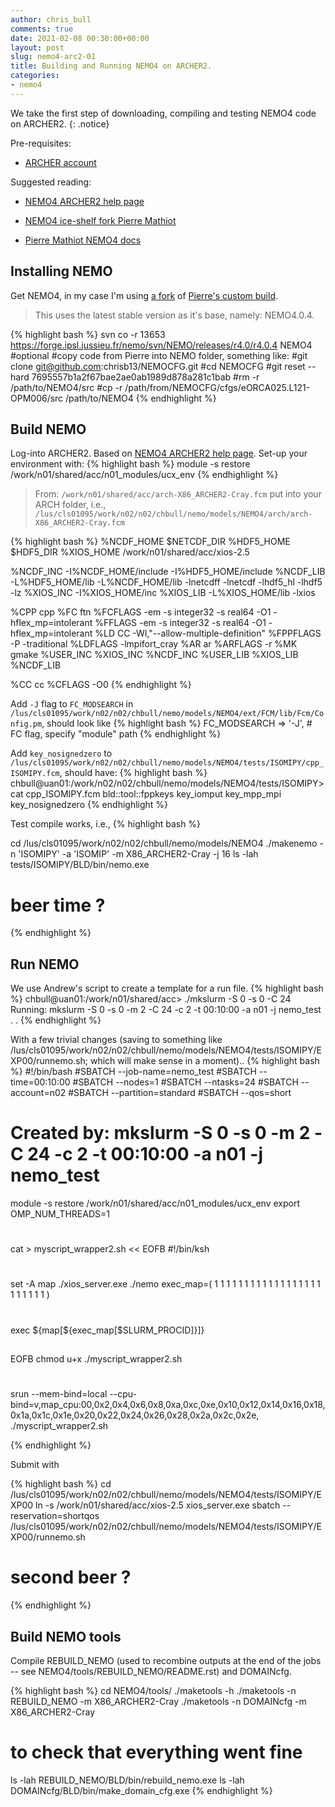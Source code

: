 ```yaml
---
author: chris_bull
comments: true
date: 2021-02-08 00:30:00+00:00
layout: post
slug: nemo4-arc2-01
title: Building and Running NEMO4 on ARCHER2.
categories:
- nemo4
---
```

We take the first step of downloading, compiling and testing NEMO4 code on ARCHER2.
{: .notice}

Pre-requisites:

* [ARCHER account](http://www.archer.ac.uk/access/)

Suggested reading:

* [NEMO4 ARCHER2 help page](https://docs.archer2.ac.uk/research-software/nemo/nemo/)

* [NEMO4 ice-shelf fork Pierre Mathiot](https://github.com/pmathiot/NEMOCFG)

* [Pierre Mathiot NEMO4 docs](https://pmathiot.github.io/NEMOCFG/docs/build/html/simu_eORCA025.html#summary)

## Installing NEMO

Get NEMO4, in my case I'm using [a fork](https://github.com/chrisb13/NEMOCFG) of [Pierre's custom build](https://github.com/pmathiot/NEMOCFG).

> This uses the latest stable version as it's base, namely: NEMO4.0.4.

{% highlight bash %}
svn co -r 13653  https://forge.ipsl.jussieu.fr/nemo/svn/NEMO/releases/r4.0/r4.0.4 NEMO4
#optional
#copy code from Pierre into NEMO folder, something like:
#git clone git@github.com:chrisb13/NEMOCFG.git
#cd NEMOCFG
#git reset --hard 7695557b1a2f67bae2ae0ab1989d878a281c1bab
#rm -r /path/to/NEMO4/src
#cp -r /path/from/NEMOCFG/cfgs/eORCA025.L121-OPM006/src /path/to/NEMO4
{% endhighlight %}

## Build NEMO
Log-into ARCHER2. Based on [NEMO4 ARCHER2 help page](https://docs.archer2.ac.uk/research-software/nemo/nemo/). Set-up your environment with:
{% highlight bash %}
module -s restore /work/n01/shared/acc/n01_modules/ucx_env
{% endhighlight %}

> From: `/work/n01/shared/acc/arch-X86_ARCHER2-Cray.fcm`
put into your ARCH folder, i.e., `/lus/cls01095/work/n02/n02/chbull/nemo/models/NEMO4/arch/arch-X86_ARCHER2-Cray.fcm`

{% highlight bash %}
%NCDF_HOME           $NETCDF_DIR
%HDF5_HOME           $HDF5_DIR
%XIOS_HOME           /work/n01/shared/acc/xios-2.5

%NCDF_INC            -I%NCDF_HOME/include -I%HDF5_HOME/include
%NCDF_LIB            -L%HDF5_HOME/lib -L%NCDF_HOME/lib -lnetcdff -lnetcdf -lhdf5_hl -lhdf5 -lz
%XIOS_INC            -I%XIOS_HOME/inc
%XIOS_LIB            -L%XIOS_HOME/lib -lxios

%CPP	             cpp
%FC                  ftn
%FCFLAGS             -em -s integer32 -s real64 -O1 -hflex_mp=intolerant
%FFLAGS              -em -s integer32 -s real64 -O1 -hflex_mp=intolerant
%LD                  CC -Wl,"--allow-multiple-definition"
%FPPFLAGS            -P -traditional
%LDFLAGS             -lmpifort_cray
%AR                  ar
%ARFLAGS             -r
%MK                  gmake
%USER_INC            %XIOS_INC %NCDF_INC
%USER_LIB            %XIOS_LIB %NCDF_LIB

%CC                  cc
%CFLAGS              -O0
{% endhighlight %}

Add `-J` flag to `FC_MODSEARCH` in `/lus/cls01095/work/n02/n02/chbull/nemo/models/NEMO4/ext/FCM/lib/Fcm/Config.pm`, should look like
{% highlight bash %}
FC_MODSEARCH => '-J',                # FC flag, specify "module" path
{% endhighlight %}

Add `key_nosignedzero` to `/lus/cls01095/work/n02/n02/chbull/nemo/models/NEMO4/tests/ISOMIPY/cpp_ISOMIPY.fcm`, should have:
{% highlight bash %}
chbull@uan01:/work/n02/n02/chbull/nemo/models/NEMO4/tests/ISOMIPY> cat cpp_ISOMIPY.fcm 
 bld::tool::fppkeys   key_iomput key_mpp_mpi key_nosignedzero
{% endhighlight %}

Test compile works, i.e., 
{% highlight bash %}

cd /lus/cls01095/work/n02/n02/chbull/nemo/models/NEMO4
./makenemo -n 'ISOMIPY' -a 'ISOMIP' -m X86_ARCHER2-Cray -j 16
ls -lah tests/ISOMIPY/BLD/bin/nemo.exe
# beer time ?
{% endhighlight %}


## Run NEMO 

We use Andrew's script to create a template for a run file.
{% highlight bash %}
chbull@uan01:/work/n01/shared/acc> ./mkslurm -S 0 -s 0 -C 24
Running: mkslurm -S 0 -s 0 -m  2 -C  24 -c  2 -t 00:10:00 -a n01 -j nemo_test
.
.
{% endhighlight %}

With a few trivial changes (saving to something like /lus/cls01095/work/n02/n02/chbull/nemo/models/NEMO4/tests/ISOMIPY/EXP00/runnemo.sh; which will make sense in a moment)..
{% highlight bash %}
#!/bin/bash
#SBATCH --job-name=nemo_test
#SBATCH --time=00:10:00
#SBATCH --nodes=1
#SBATCH --ntasks=24
#SBATCH --account=n02
#SBATCH --partition=standard
#SBATCH --qos=short
# Created by: mkslurm -S 0 -s 0 -m 2 -C  24 -c  2 -t 00:10:00 -a n01 -j nemo_test
module -s restore /work/n01/shared/acc/n01_modules/ucx_env
export OMP_NUM_THREADS=1
#
cat > myscript_wrapper2.sh << EOFB
#!/bin/ksh
#
set -A map ./xios_server.exe ./nemo
exec_map=( 1 1 1 1 1 1 1 1 1 1 1 1 1 1 1 1 1 1 1 1 1 1 1 1 )
#
exec \${map[\${exec_map[\$SLURM_PROCID]}]} 
##
EOFB
chmod u+x ./myscript_wrapper2.sh
#
srun --mem-bind=local --cpu-bind=v,map_cpu:00,0x2,0x4,0x6,0x8,0xa,0xc,0xe,0x10,0x12,0x14,0x16,0x18,0x1a,0x1c,0x1e,0x20,0x22,0x24,0x26,0x28,0x2a,0x2c,0x2e, ./myscript_wrapper2.sh


{% endhighlight %}

Submit with

{% highlight bash %}
cd /lus/cls01095/work/n02/n02/chbull/nemo/models/NEMO4/tests/ISOMIPY/EXP00
ln -s /work/n01/shared/acc/xios-2.5 xios_server.exe
sbatch --reservation=shortqos /lus/cls01095/work/n02/n02/chbull/nemo/models/NEMO4/tests/ISOMIPY/EXP00/runnemo.sh
# second beer ?
{% endhighlight %}

## Build NEMO tools
Compile REBUILD_NEMO (used to recombine outputs at the end of the jobs -- see NEMO4/tools/REBUILD_NEMO/README.rst) and DOMAINcfg.

{% highlight bash %}
cd NEMO4/tools/
./maketools -h 
./maketools -n REBUILD_NEMO -m X86_ARCHER2-Cray
./maketools -n DOMAINcfg -m X86_ARCHER2-Cray
# to check that everything went fine
ls -lah REBUILD_NEMO/BLD/bin/rebuild_nemo.exe
ls -lah DOMAINcfg/BLD/bin/make_domain_cfg.exe
{% endhighlight %}
